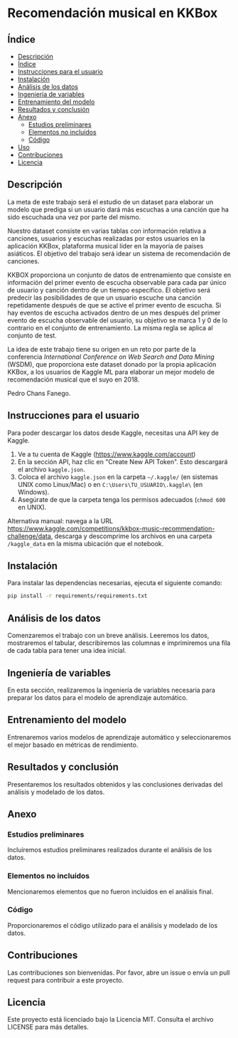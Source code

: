 # Recomendación musical en KKBox

## Índice

- [Descripción](#descripción)
- [Índice](#índice)
- [Instrucciones para el usuario](#instrucciones-para-el-usuario)
- [Instalación](#instalación)
- [Análisis de los datos](#análisis-de-los-datos)
- [Ingeniería de variables](#ingeniería-de-variables)
- [Entrenamiento del modelo](#entrenamiento-del-modelo)
- [Resultados y conclusión](#resultados-y-conclusión)
- [Anexo](#anexo)
    - [Estudios preliminares](#estudios-preliminares)
    - [Elementos no incluídos](#elementos-no-incluídos)
    - [Código](#código)
- [Uso](#uso)
- [Contribuciones](#contribuciones)
- [Licencia](#licencia)

## Descripción

La meta de este trabajo será el estudio de un dataset para elaborar un modelo que prediga si un usuario dará más escuchas a una canción que ha sido escuchada una vez por parte del mismo.

Nuestro dataset consiste en varias tablas con información relativa a canciones, usuarios y escuchas realizadas por estos usuarios en la aplicación KKBox, plataforma musical líder en la mayoría de países asiáticos. El objetivo del trabajo será idear un sistema de recomendación de canciones.

KKBOX proporciona un conjunto de datos de entrenamiento que consiste en información del primer evento de escucha observable para cada par único de usuario y canción dentro de un tiempo específico. El objetivo será predecir las posibilidades de que un usuario escuche una canción repetidamente después de que se active el primer evento de escucha. Si hay eventos de escucha activados dentro de un mes después del primer evento de escucha observable del usuario, su objetivo se marca 1 y 0 de lo contrario en el conjunto de entrenamiento. La misma regla se aplica al conjunto de test.

La idea de este trabajo tiene su origen en un reto por parte de la conferencia *International Conference on Web Search and Data Mining* (WSDM), que proporciona este dataset donado por la propia aplicación KKBox, a los usuarios de Kaggle ML para elaborar un mejor modelo de recomendación musical que el suyo en 2018.

Pedro Chans Fanego.

## Instrucciones para el usuario

Para poder descargar los datos desde Kaggle, necesitas una API key de Kaggle.
1. Ve a tu cuenta de Kaggle (https://www.kaggle.com/account)
2. En la sección API, haz clic en "Create New API Token". Esto descargará el archivo `kaggle.json`.
3. Coloca el archivo `kaggle.json` en la carpeta `~/.kaggle/` (en sistemas UNIX como Linux/Mac) o en `C:\Users\TU_USUARIO\.kaggle\` (en Windows).
4. Asegúrate de que la carpeta tenga los permisos adecuados (`chmod 600` en UNIX).

Alternativa manual: navega a la URL https://www.kaggle.com/competitions/kkbox-music-recommendation-challenge/data, descarga y descomprime los archivos en una carpeta `/kaggle_data` en la misma ubicación que el notebook.

## Instalación

Para instalar las dependencias necesarias, ejecuta el siguiente comando:

```sh
pip install -r requirements/requirements.txt
```

## Análisis de los datos

Comenzaremos el trabajo con un breve análisis. Leeremos los datos, mostraremos el tabular, describiremos las columnas e imprimiremos una fila de cada tabla para tener una idea inicial.

## Ingeniería de variables

En esta sección, realizaremos la ingeniería de variables necesaria para preparar los datos para el modelo de aprendizaje automático.

## Entrenamiento del modelo

Entrenaremos varios modelos de aprendizaje automático y seleccionaremos el mejor basado en métricas de rendimiento.

## Resultados y conclusión

Presentaremos los resultados obtenidos y las conclusiones derivadas del análisis y modelado de los datos.

## Anexo

### Estudios preliminares

Incluiremos estudios preliminares realizados durante el análisis de los datos.

### Elementos no incluídos

Mencionaremos elementos que no fueron incluidos en el análisis final.

### Código

Proporcionaremos el código utilizado para el análisis y modelado de los datos.

## Contribuciones

Las contribuciones son bienvenidas. Por favor, abre un issue o envía un pull request para contribuir a este proyecto.

## Licencia

Este proyecto está licenciado bajo la Licencia MIT. Consulta el archivo LICENSE para más detalles.
